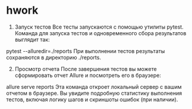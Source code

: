 # hwork
1. Запуск тестов
Все тесты запускаются с помощью утилиты pytest. Команда для запуска тестов и одновременного сбора результатов выглядит так:


pytest --alluredir=./reports
При выполнении тестов результаты сохраняются в директорию ./reports.

2. Просмотр отчета
После завершения тестов вы можете сформировать отчет Allure и посмотреть его в браузере:


allure serve reports
Эта команда откроет локальный сервер с вашим отчетом в браузере. Вы увидите подробную статистику выполнения тестов, включая логику шагов и скриншоты ошибок (при наличии).